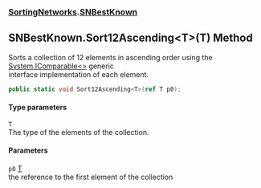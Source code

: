 ### [SortingNetworks](./SortingNetworks.md 'SortingNetworks').[SNBestKnown](./SortingNetworks-SNBestKnown.md 'SortingNetworks.SNBestKnown')
## SNBestKnown.Sort12Ascending&lt;T&gt;(T) Method
Sorts a collection of 12 elements in ascending order using the [System.IComparable&lt;&gt;](https://docs.microsoft.com/en-us/dotnet/api/System.IComparable-1 'System.IComparable`1') generic  
interface implementation of each element.  
```csharp
public static void Sort12Ascending<T>(ref T p0);
```
#### Type parameters
<a name='SortingNetworks-SNBestKnown-Sort12Ascending-T-(T)-T'></a>
`T`  
The type of the elements of the collection.  
  
#### Parameters
<a name='SortingNetworks-SNBestKnown-Sort12Ascending-T-(T)-p0'></a>
`p0` [T](#SortingNetworks-SNBestKnown-Sort12Ascending-T-(T)-T 'SortingNetworks.SNBestKnown.Sort12Ascending&lt;T&gt;(T).T')  
the reference to the first element of the collection  
  

